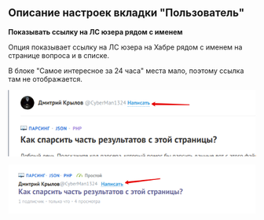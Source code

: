## Описание настроек вкладки "Пользователь"

**Показывать ссылку на ЛС юзера рядом с именем**

Опция показывает ссылку на ЛС юзера на Хабре рядом с именем на странице вопроса и в списке.

В блоке "Самое интересное за 24 часа" места мало, поэтому ссылка там не отображается.

![](../images/screenshots/pm-link-question-page.png)

![](../images/screenshots/pm-link-questions-list.png)
